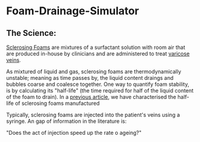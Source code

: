 # Foam-Drainage-Simulator
## The Science:
[Sclerosing Foams](https://www.riaendovascular.com/services/foam-sclerotherapy/) are mixtures of a surfactant solution with room air that are produced in-house by clinicians and are administered to treat [varicose veins](https://en.wikipedia.org/wiki/Varicose_veins).

As mixtured of liquid and gas, sclerosing foams are thermodynamically unstable; meaning as time passes by, the liquid content draings and bubbles coarse and coalesce together. One way to quantify foam stability, is by calculating its "half-life" (the time required for half of the liquid content of the foam to drain). In a [previous article](https://journals.sagepub.com/doi/full/10.1177/0268355515589063#_i15), we have characterised the half-life of sclerosing foams manufactured 

Typically, sclerosing foams are injected into the patient's veins using a syringe. An gap of information in the literature is:
  
  "Does the act of injection speed up the rate o ageing?"
